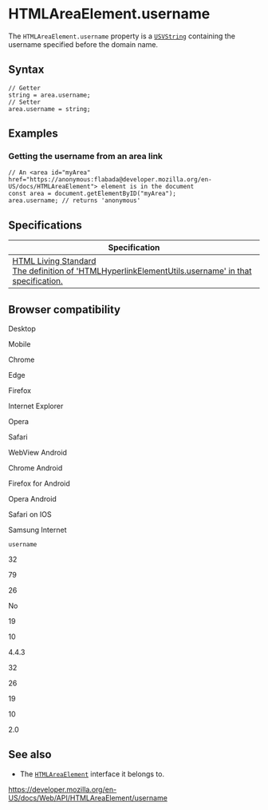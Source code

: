HTMLAreaElement.username
========================

The `HTMLAreaElement.username` property is a [`USVString`](../usvstring) containing the username specified before the domain name.

Syntax
------

    // Getter
    string = area.username;
    // Setter
    area.username = string;

Examples
--------

### Getting the username from an area link

    // An <area id="myArea" href="https://anonymous:flabada@developer.mozilla.org/en-US/docs/HTMLAreaElement"> element is in the document
    const area = document.getElementByID("myArea");
    area.username; // returns 'anonymous'

Specifications
--------------

<table><thead><tr class="header"><th>Specification</th></tr></thead><tbody><tr class="odd"><td><a href="https://html.spec.whatwg.org/multipage/#dom-hyperlink-username">HTML Living Standard<br />
<span class="small">The definition of 'HTMLHyperlinkElementUtils.username' in that specification.</span></a></td></tr></tbody></table>

Browser compatibility
---------------------

Desktop

Mobile

Chrome

Edge

Firefox

Internet Explorer

Opera

Safari

WebView Android

Chrome Android

Firefox for Android

Opera Android

Safari on IOS

Samsung Internet

`username`

32

79

26

No

19

10

4.4.3

32

26

19

10

2.0

See also
--------

-   The [`HTMLAreaElement`](../htmlareaelement) interface it belongs to.

<a href="https://developer.mozilla.org/en-US/docs/Web/API/HTMLAreaElement/username" class="_attribution-link">https://developer.mozilla.org/en-US/docs/Web/API/HTMLAreaElement/username</a>
